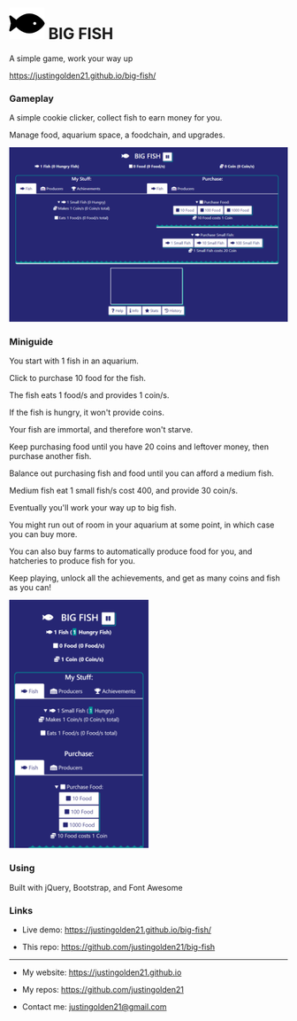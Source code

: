 # <img src="img/fish.svg" width="64px"> BIG FISH

A simple game, work your way up

https://justingolden21.github.io/big-fish/

### Gameplay

A simple cookie clicker, collect fish to earn money for you.

Manage food, aquarium space, a foodchain, and upgrades.

<img src="img/screenshot.png">

### Miniguide

You start with 1 fish in an aquarium.

Click to purchase 10 food for the fish.

The fish eats 1 food/s and provides 1 coin/s.

If the fish is hungry, it won't provide coins.

Your fish are immortal, and therefore won't starve.

Keep purchasing food until you have 20 coins and leftover money, then purchase another fish.

Balance out purchasing fish and food until you can afford a medium fish.

Medium fish eat 1 small fish/s cost 400, and provide 30 coin/s.

Eventually you'll work your way up to big fish.

You might run out of room in your aquarium at some point, in which case you can buy more.

You can also buy farms to automatically produce food for you, and hatcheries to produce fish for you.

Keep playing, unlock all the achievements, and get as many coins and fish as you can!

<img src="img/screenshot-mobile.png" width="50%">

### Using

Built with jQuery, Bootstrap, and Font Awesome


### Links

- Live demo: https://justingolden21.github.io/big-fish/

- This repo: https://github.com/justingolden21/big-fish

<hr>

- My website: https://justingolden21.github.io

- My repos: https://github.com/justingolden21

- Contact me: justingolden21@gmail.com
